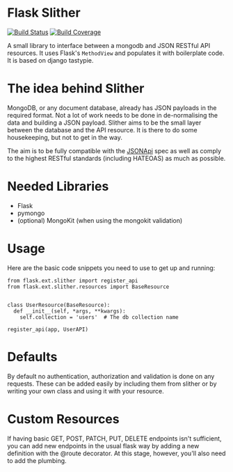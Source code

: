 Flask Slither
=============

 [![Build Status](https://travis-ci.org/gevious/flask_slither.png?branch=master)](https://travis-ci.org/gevious/flask_slither)
 [![Build Coverage](https://coveralls.io/repos/gevious/flask_slither/badge.png?branch=master)](https://coveralls.io/r/gevious/flask_slither)

A small library to interface between a mongodb and JSON RESTful API resources.
It uses Flask's `MethodView` and populates it with boilerplate code. It is based
on django tastypie.

The idea behind Slither
=======================
MongoDB, or any document database, already has JSON payloads in the required
format. Not a lot of work needs to be done in de-normalising the data and 
building a JSON payload. Slither aims to be the small layer between the 
database and the API resource. It is there to do some housekeeping, but not to
get in the way.

The aim is to be fully compatible with the [JSONApi](http://jsonapi.org/) spec as
well as comply to the highest RESTful standards (including HATEOAS) as much as possible.

Needed Libraries
================
 * Flask
 * pymongo
 * (optional) MongoKit (when using the mongokit validation)

Usage
=====
Here are the basic code snippets you need to use to get up and running:

    from flask.ext.slither import register_api
    from flask.ext.slither.resources import BaseResource


    class UserResource(BaseResource):
      def __init__(self, *args, **kwargs):
        self.collection = 'users'  # The db collection name

    register_api(app, UserAPI)

Defaults
========
By default no authentication, authorization and validation is done on any
requests. These can be added easily by including them from slither or
by writing your own class and using it with your resource.

Custom Resources
================
If having basic GET, POST, PATCH, PUT, DELETE endpoints isn't sufficient, you
can add new endpoints in the usual flask way by adding a new definition with
the @route decorator. At this stage, however, you'll also need to add the 
plumbing.

